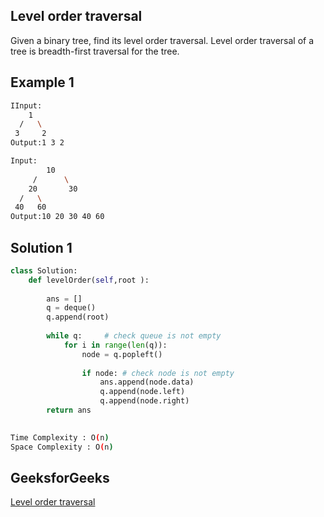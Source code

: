 ## Level order traversal
Given a binary tree, find its level order traversal.
Level order traversal of a tree is breadth-first traversal for the tree.
  
## Example 1


```bash
IInput:
    1
  /   \ 
 3     2
Output:1 3 2

Input:
        10
     /      \
    20       30
  /   \
 40   60
Output:10 20 30 40 60

```

## Solution 1 

```Python
class Solution:
    def levelOrder(self,root ):
        
        ans = []
        q = deque()
        q.append(root)
        
        while q:     # check queue is not empty
            for i in range(len(q)):
                node = q.popleft()
                
                if node: # check node is not empty
                    ans.append(node.data)
                    q.append(node.left)
                    q.append(node.right)
        return ans
        
```
```bash
Time Complexity : O(n)
Space Complexity : O(n)
```
## GeeksforGeeks

[Level order traversal](https://practice.geeksforgeeks.org/problems/level-order-traversal/1?page=1&difficulty[]=0&category[]=Tree&sortBy=submissions)
